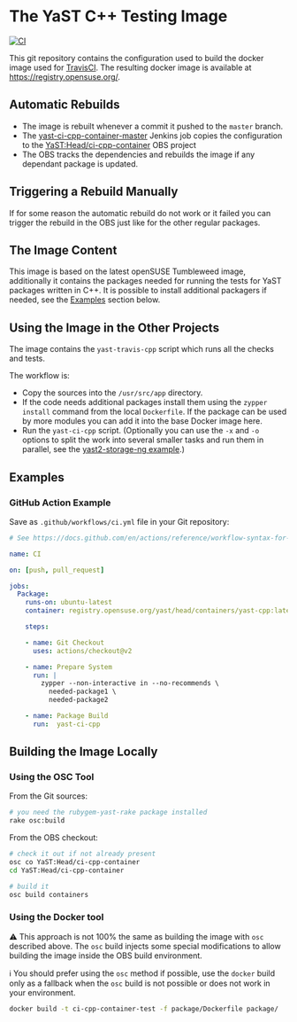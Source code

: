 # The YaST C++ Testing Image

[![CI](https://github.com/yast/ci-cpp-container/actions/workflows/ci.yml/badge.svg?branch=master)](https://github.com/yast/ci-cpp-container/actions/workflows/ci.yml)

This git repository contains the configuration used to build the docker
image used for [TravisCI](https://travis-ci.org/).
The resulting docker image is available at https://registry.opensuse.org/.

## Automatic Rebuilds

- The image is rebuilt whenever a commit it pushed to the `master` branch.
- The [yast-ci-cpp-container-master](
  https://ci.opensuse.org/view/Yast/job/yast-ci-cpp-container-master/)
  Jenkins job copies the configuration to the [YaST:Head/ci-cpp-container](
  https://build.opensuse.org/package/show/YaST:Head/ci-cpp-container)
  OBS project
- The OBS tracks the dependencies and rebuilds the image if any dependant package
  is updated.

## Triggering a Rebuild Manually

If for some reason the automatic rebuild do not work or it failed you can
trigger the rebuild in the OBS just like for the other regular packages.


## The Image Content

This image is based on the latest openSUSE Tumbleweed image, additionally
it contains the packages needed for running the tests for YaST packages written
in C++. It is possible to install additional packagers if needed, see the
[Examples](#examples) section below.

## Using the Image in the Other Projects

The image contains the `yast-travis-cpp` script which runs all the checks and tests.

The workflow is:

- Copy the sources into the `/usr/src/app` directory.
- If the code needs additional packages install them using the `zypper install`
  command from the local `Dockerfile`. If the package can be used by more modules
  you can add it into the base Docker image here.
- Run the `yast-ci-cpp` script. (Optionally you can use the `-x` and `-o`
  options to split the work into several smaller tasks and run them in parallel,
  see the [yast2-storage-ng example](
  https://github.com/yast/yast-storage-ng/blob/master/.travis.yml).)

## Examples

### GitHub Action Example

Save as `.github/workflows/ci.yml` file in your Git repository:

```yaml
# See https://docs.github.com/en/actions/reference/workflow-syntax-for-github-actions

name: CI

on: [push, pull_request]

jobs:
  Package:
    runs-on: ubuntu-latest
    container: registry.opensuse.org/yast/head/containers/yast-cpp:latest

    steps:

    - name: Git Checkout
      uses: actions/checkout@v2

    - name: Prepare System
      run: |
        zypper --non-interactive in --no-recommends \
          needed-package1 \
          needed-package2

    - name: Package Build
      run:  yast-ci-cpp
```

## Building the Image Locally

### Using the OSC Tool

From the Git sources:

```sh
# you need the rubygem-yast-rake package installed
rake osc:build
```

From the OBS checkout:

```sh
# check it out if not already present
osc co YaST:Head/ci-cpp-container
cd YaST:Head/ci-cpp-container

# build it
osc build containers
```

### Using the Docker tool

️:warning: This approach is not 100% the same as building the image with `osc` described above.
The `osc` build injects some special modifications to allow building the image inside
the OBS build environment.

:information_source:️ You should prefer using the `osc` method if possible, use the `docker`
build only as a fallback when the `osc` build is not possible or does not work in your environment.

```sh
docker build -t ci-cpp-container-test -f package/Dockerfile package/
```
